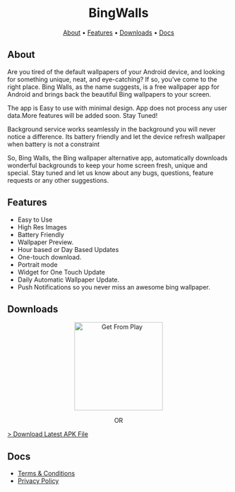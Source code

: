 <p>
    <h1 align="center">
            BingWalls
    </h1>
</p>


<p align="center">
    <a href="#about">About</a>
  • <a href="#features">Features</a>
  • <a href="#downloads">Downloads</a>
  • <a href="#docs">Docs</a>
</p>

## About

Are you tired of the default wallpapers of your Android device, and looking for something unique, neat, and eye-catching? If so, you’ve come to the right place. Bing Walls, as the name suggests, is a free wallpaper app for Android and brings back the beautiful Bing wallpapers to your screen.

The app is Easy to use with minimal design. App does not process any user data.More features will be added soon. Stay Tuned!

Background service works seamlessly in the background you will never notice a difference. Its battery friendly and let the device refresh wallpaper when battery is not a constraint

So, Bing Walls, the Bing wallpaper alternative app, automatically downloads wonderful backgrounds to keep your home screen fresh, unique and special. Stay tuned and let us know about any bugs, questions, feature requests or any other suggestions.


## Features

* Easy to Use
* High Res Images
* Battery Friendly
* Wallpaper Preview.
* Hour based or Day Based Updates
* One-touch download.
* Portrait mode
* Widget for One Touch Update
* Daily Automatic Wallpaper Update.
* Push Notifications so you never miss an awesome bing wallpaper.

## Downloads

 <p align="center">
  <a href="https://play.google.com/store/apps/details?id=com.devakash.bingwalls">
       <img alt="Get From Play" width="200dp" src="https://cdn.jsdelivr.net/gh/steverichey/google-play-badge-svg@master/img/en_get.svg" />
      </a>
 </p>

  <p align="center">
  OR
  </p>
  <p align="center">

   <a href="./res/BingWalls Release 5.5.apk">>
        Download Latest APK File
      </a>
  </p>

## Docs
 
 * <a href="./Terms.html"><u>Terms & Conditions</u></a>
 * <a href="./Privacy.html"><u>Privacy Policy</u></a>
